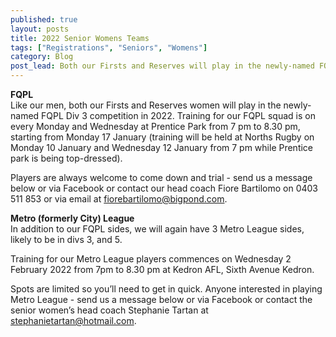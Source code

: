```yaml
---
published: true
layout: posts
title: 2022 Senior Womens Teams
tags: ["Registrations", "Seniors", "Womens"]
category: Blog
post_lead: Both our Firsts and Reserves will play in the newly-named FQPL division 3 competition in 2022. In addition to our FQPL sides we will also have three Metro League sides likely to be in divisions 3 and 5. FQPL training starts from Monday 10 January while Metro League training will commence from Wednesday 2 February 2022.
---
```


**FQPL**  
Like our men, both our Firsts and Reserves women will play in the newly-named FQPL Div 3 competition in 2022. Training for our FQPL squad is on every Monday and Wednesday at Prentice Park from 7 pm to 8.30 pm, starting from Monday 17 January (training will be held at Norths Rugby on Monday 10 January and Wednesday 12 January from 7 pm while Prentice park is being top-dressed).

Players are always welcome to come down and trial - send us a message below or via Facebook or contact our head coach Fiore Bartilomo on 0403 511 853 or via email at [fiorebartilomo@bigpond.com](fiorebartilomo@bigpond.com).

**Metro (formerly City) League**  
In addition to our FQPL sides, we will again have 3 Metro League sides, likely to be in divs 3, and 5.

Training for our Metro League players commences on Wednesday 2 February 2022 from 7pm to 8.30 pm at Kedron AFL, Sixth Avenue Kedron.

Spots are limited so you’ll need to get in quick. Anyone interested in playing Metro League - send us a message below or via Facebook or contact the senior women’s head coach Stephanie Tartan at [stephanietartan@hotmail.com](stephanietartan@hotmail.com).
